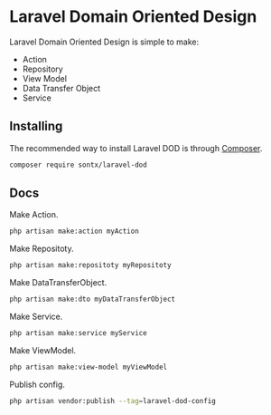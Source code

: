 
# Laravel Domain Oriented Design

Laravel Domain Oriented Design is simple to make:

- Action
- Repository
- View Model
- Data Transfer Object
- Service

## Installing

The recommended way to install Laravel DOD is through
[Composer](https://getcomposer.org/).

```bash
composer require sontx/laravel-dod
```


## Docs

Make Action.

```bash
php artisan make:action myAction
```

Make Repositoty.

```bash
php artisan make:repositoty myRepositoty
```

Make DataTransferObject.

```bash
php artisan make:dto myDataTransferObject
```

Make Service.

```bash
php artisan make:service myService
```

Make ViewModel.

```bash
php artisan make:view-model myViewModel
```

Publish config.

```bash
php artisan vendor:publish --tag=laravel-dod-config
```